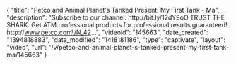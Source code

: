 {
    "title": "Petco and Animal Planet's Tanked Present: My First Tank - Ma",
    "description": "Subscribe to our channel: http:\/\/bit.ly\/12dY9oO TRUST THE SHARK. Get ATM professional products for professional results guaranteed! http:\/\/www.petco.com\/N_42...",
    "videoid": "145663",
    "date_created": "1394818883",
    "date_modified": "1418181186",
    "type": "captivate",
    "layout": "video",
    "url": "\/v\/petco-and-animal-planet-s-tanked-present-my-first-tank-ma\/145663"
}